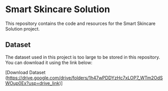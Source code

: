 # Smart Skincare Solution

This repository contains the code and resources for the Smart Skincare Solution project.

## Dataset

The dataset used in this project is too large to be stored in this repository. You can download it using the link below:

[Download Dataset (https://drive.google.com/drive/folders/1h47wPDDYzHc7xLOP7_WTm2OdSWOup0Ex?usp=drive_link)]

